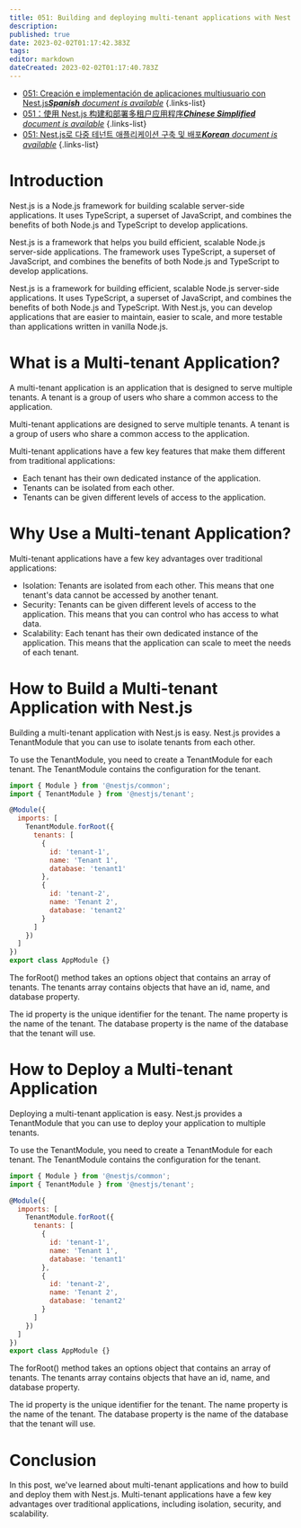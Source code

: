 ```yaml
---
title: 051: Building and deploying multi-tenant applications with Nest.js
description: 
published: true
date: 2023-02-02T01:17:42.383Z
tags: 
editor: markdown
dateCreated: 2023-02-02T01:17:40.783Z
---
```


- [051: Creación e implementación de aplicaciones multiusuario con Nest.js***Spanish** document is available*](/es/Knowledge-base/Nest-js/Learning/051-building-and-deploying-multi-tenant-applications-with-nest-js)
{.links-list}
- [051：使用 Nest.js 构建和部署多租户应用程序***Chinese Simplified** document is available*](/zh/Knowledge-base/Nest-js/Learning/051-building-and-deploying-multi-tenant-applications-with-nest-js)
{.links-list}
- [051: Nest.js로 다중 테넌트 애플리케이션 구축 및 배포***Korean** document is available*](/ko/Knowledge-base/Nest-js/Learning/051-building-and-deploying-multi-tenant-applications-with-nest-js)
{.links-list}


# Introduction

Nest.js is a Node.js framework for building scalable server-side applications. It uses TypeScript, a superset of JavaScript, and combines the benefits of both Node.js and TypeScript to develop applications.

Nest.js is a framework that helps you build efficient, scalable Node.js server-side applications. The framework uses TypeScript, a superset of JavaScript, and combines the benefits of both Node.js and TypeScript to develop applications.

Nest.js is a framework for building efficient, scalable Node.js server-side applications. It uses TypeScript, a superset of JavaScript, and combines the benefits of both Node.js and TypeScript. With Nest.js, you can develop applications that are easier to maintain, easier to scale, and more testable than applications written in vanilla Node.js.

# What is a Multi-tenant Application?

A multi-tenant application is an application that is designed to serve multiple tenants. A tenant is a group of users who share a common access to the application.

Multi-tenant applications are designed to serve multiple tenants. A tenant is a group of users who share a common access to the application.

Multi-tenant applications have a few key features that make them different from traditional applications:

- Each tenant has their own dedicated instance of the application.
- Tenants can be isolated from each other.
- Tenants can be given different levels of access to the application.

# Why Use a Multi-tenant Application?

Multi-tenant applications have a few key advantages over traditional applications:

- Isolation: Tenants are isolated from each other. This means that one tenant's data cannot be accessed by another tenant.
- Security: Tenants can be given different levels of access to the application. This means that you can control who has access to what data.
- Scalability: Each tenant has their own dedicated instance of the application. This means that the application can scale to meet the needs of each tenant.

# How to Build a Multi-tenant Application with Nest.js

Building a multi-tenant application with Nest.js is easy. Nest.js provides a TenantModule that you can use to isolate tenants from each other.

To use the TenantModule, you need to create a TenantModule for each tenant. The TenantModule contains the configuration for the tenant.

```javascript
import { Module } from '@nestjs/common';
import { TenantModule } from '@nestjs/tenant';

@Module({
  imports: [
    TenantModule.forRoot({
      tenants: [
        {
          id: 'tenant-1',
          name: 'Tenant 1',
          database: 'tenant1'
        },
        {
          id: 'tenant-2',
          name: 'Tenant 2',
          database: 'tenant2'
        }
      ]
    })
  ]
})
export class AppModule {}
```

The forRoot() method takes an options object that contains an array of tenants. The tenants array contains objects that have an id, name, and database property.

The id property is the unique identifier for the tenant. The name property is the name of the tenant. The database property is the name of the database that the tenant will use.

# How to Deploy a Multi-tenant Application

Deploying a multi-tenant application is easy. Nest.js provides a TenantModule that you can use to deploy your application to multiple tenants.

To use the TenantModule, you need to create a TenantModule for each tenant. The TenantModule contains the configuration for the tenant.

```javascript
import { Module } from '@nestjs/common';
import { TenantModule } from '@nestjs/tenant';

@Module({
  imports: [
    TenantModule.forRoot({
      tenants: [
        {
          id: 'tenant-1',
          name: 'Tenant 1',
          database: 'tenant1'
        },
        {
          id: 'tenant-2',
          name: 'Tenant 2',
          database: 'tenant2'
        }
      ]
    })
  ]
})
export class AppModule {}
```

The forRoot() method takes an options object that contains an array of tenants. The tenants array contains objects that have an id, name, and database property.

The id property is the unique identifier for the tenant. The name property is the name of the tenant. The database property is the name of the database that the tenant will use.

# Conclusion

In this post, we've learned about multi-tenant applications and how to build and deploy them with Nest.js. Multi-tenant applications have a few key advantages over traditional applications, including isolation, security, and scalability.